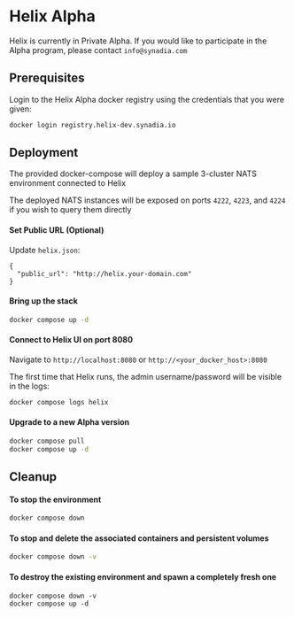 # Helix Alpha

Helix is currently in Private Alpha.  If you would like to participate in the Alpha program, please contact `info@synadia.com`

## Prerequisites

Login to the Helix Alpha docker registry using the credentials that you were given:

```bash
docker login registry.helix-dev.synadia.io
```

## Deployment

The provided docker-compose will deploy a sample 3-cluster NATS environment connected to Helix

The deployed NATS instances will be exposed on ports `4222`, `4223`, and `4224` if you wish to query them directly

#### Set Public URL (Optional)
Update `helix.json`:
```
{
  "public_url": "http://helix.your-domain.com"
}
```

#### Bring up the stack

```bash
docker compose up -d
```

#### Connect to Helix UI on port 8080

Navigate to `http://localhost:8080` or `http://<your_docker_host>:8080`

The first time that Helix runs, the admin username/password will be visible in the logs:

```bash
docker compose logs helix
```

#### Upgrade to a new Alpha version

```bash
docker compose pull
docker compose up -d
```

## Cleanup

#### To stop the environment
```bash
docker compose down
```

#### To stop and delete the associated containers and persistent volumes
```bash
docker compose down -v
```

#### To destroy the existing environment and spawn a completely fresh one
```
docker compose down -v
docker compose up -d
```
